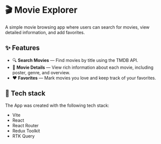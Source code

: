 # 🎬 Movie Explorer

A simple movie browsing app where users can search for movies, view detailed information, and add favorites.

## ✨ Features

- 🔍 **Search Movies** — Find movies by title using the TMDB API.
- 📄 **Movie Details** — View rich information about each movie, including poster, genre, and overview.
- ❤️ **Favorites** — Mark movies you love and keep track of your favorites.

## 🚀 Tech stack

The App was created with the following tech stack: 
- Vite
- React
- React Router
- Redux Toolkit
- RTK Query